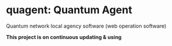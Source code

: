 # quagent: Quantum Agent
Quantum network local agency software (web operation software)


**This project is on continuous updating & using**